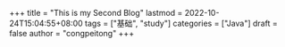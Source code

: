 +++
title = "This is my Second Blog"
lastmod = 2022-10-24T15:04:55+08:00
tags = ["基础", "study"]
categories = ["Java"]
draft = false
author = "congpeitong"
+++
